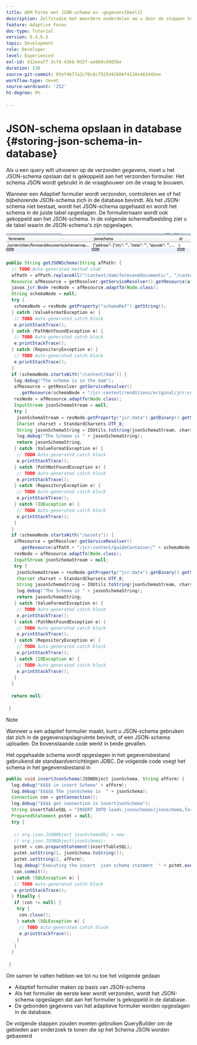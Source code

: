 ```yaml
---
title: AEM Forms met JSON-schema en -gegevens[Deel3]
description: Zelfstudie met meerdere onderdelen om u door de stappen te laten lopen die nodig zijn voor het maken van een adaptief formulier met JSON-schema en het opvragen van de verzonden gegevens.
feature: Adaptive Forms
doc-type: Tutorial
version: 6.4,6.5
topic: Development
role: Developer
level: Experienced
exl-id: 412eea77-3cf4-43bb-9d2f-ae860cd9d3be
duration: 136
source-git-commit: 9fef4b77a2c70c8cf525d42686f4120e481945ee
workflow-type: tm+mt
source-wordcount: '252'
ht-degree: 0%

---
```


# JSON-schema opslaan in database {#storing-json-schema-in-database}


Als u een query wilt uitvoeren op de verzonden gegevens, moet u het JSON-schema opslaan dat is gekoppeld aan het verzonden formulier. Het schema JSON wordt gebruikt in de vraagbouwer om de vraag te bouwen.

Wanneer een Adaptief formulier wordt verzonden, controleren we of het bijbehorende JSON-schema zich in de database bevindt. Als het JSON-schema niet bestaat, wordt het JSON-schema opgehaald en wordt het schema in de juiste tabel opgeslagen. De formuliernaam wordt ook gekoppeld aan het JSON-schema. In de volgende schermafbeelding ziet u de tabel waarin de JSON-schema&#39;s zijn opgeslagen.

![jsonschema](assets/jsonschemas.gif)

```java
public String getJSONSchema(String afPath) {
  // TODO Auto-generated method stub
  afPath = afPath.replaceAll("/content/dam/formsanddocuments/", "/content/forms/af/");
  Resource afResource = getResolver.getServiceResolver().getResource(afPath + "/jcr:content/guideContainer");
  javax.jcr.Node resNode = afResource.adaptTo(Node.class);
  String schemaNode = null;
  try {
   schemaNode = resNode.getProperty("schemaRef").getString();
  } catch (ValueFormatException e) {
   // TODO Auto-generated catch block
   e.printStackTrace();
  } catch (PathNotFoundException e) {
   // TODO Auto-generated catch block
   e.printStackTrace();
  } catch (RepositoryException e) {
   // TODO Auto-generated catch block
   e.printStackTrace();
  }
  if (schemaNode.startsWith("/content/dam")) {
   log.debug("The schema is in the dam");
   afResource = getResolver.getServiceResolver()
     .getResource(schemaNode + "/jcr:content/renditions/original/jcr:content");
   resNode = afResource.adaptTo(Node.class);
   InputStream jsonSchemaStream = null;
   try {
    jsonSchemaStream = resNode.getProperty("jcr:data").getBinary().getStream();
    Charset charset = StandardCharsets.UTF_8;
    String jasonSchemaString = IOUtils.toString(jsonSchemaStream, charset);
    log.debug("The Schema is " + jasonSchemaString);
    return jasonSchemaString;
   } catch (ValueFormatException e) {
    // TODO Auto-generated catch block
    e.printStackTrace();
   } catch (PathNotFoundException e) {
    // TODO Auto-generated catch block
    e.printStackTrace();
   } catch (RepositoryException e) {
    // TODO Auto-generated catch block
    e.printStackTrace();
   } catch (IOException e) {
    // TODO Auto-generated catch block
    e.printStackTrace();
   }
  }
  if (schemaNode.startsWith("/assets")) {
   afResource = getResolver.getServiceResolver()
     .getResource(afPath + "/jcr:content/guideContainer/" + schemaNode + "/jcr:content");
   resNode = afResource.adaptTo(Node.class);
   InputStream jsonSchemaStream = null;
   try {
    jsonSchemaStream = resNode.getProperty("jcr:data").getBinary().getStream();
    Charset charset = StandardCharsets.UTF_8;
    String jasonSchemaString = IOUtils.toString(jsonSchemaStream, charset);
    log.debug("The Schema is " + jasonSchemaString);
    return jasonSchemaString;
   } catch (ValueFormatException e) {
    // TODO Auto-generated catch block
    e.printStackTrace();
   } catch (PathNotFoundException e) {
    // TODO Auto-generated catch block
    e.printStackTrace();
   } catch (RepositoryException e) {
    // TODO Auto-generated catch block
    e.printStackTrace();
   } catch (IOException e) {
    // TODO Auto-generated catch block
    e.printStackTrace();
   }
  }

  return null;

 }
```

>[!NOTE]
>
>Wanneer u een adaptief formulier maakt, kunt u JSON-schema gebruiken dat zich in de gegevensopslagruimte bevindt, of een JSON-schema uploaden. De bovenstaande code werkt in beide gevallen.

Het opgehaalde schema wordt opgeslagen in het gegevensbestand gebruikend de standaardverrichtingen JDBC. De volgende code voegt het schema in het gegevensbestand in

```java
public void insertJsonSchema(JSONObject jsonSchema, String afForm) {
  log.debug("$$$$ in insert Schema" + afForm);
  log.debug("$$$$$ The jsonSchema is  " + jsonSchema);
  Connection con = getConnection();
  log.debug("$$$$ got connection is insertJsonSchema");
  String insertTableSQL = "INSERT INTO leads.jsonschemas(jsonschema,formname) VALUES(?,?)";
  PreparedStatement pstmt = null;
  try {

   // org.json.JSONObject jsonSchemaObj = new
   // org.json.JSONObject(jsonSchema);
   pstmt = con.prepareStatement(insertTableSQL);
   pstmt.setString(1, jsonSchema.toString());
   pstmt.setString(2, afForm);
   log.debug("Executing the insert  json schema statment  " + pstmt.executeUpdate());
   con.commit();
  } catch (SQLException e) {
   // TODO Auto-generated catch block
   e.printStackTrace();
  } finally {
   if (con != null) {
    try {
     con.close();
    } catch (SQLException e) {
     // TODO Auto-generated catch block
     e.printStackTrace();
    }
   }
  }

 }
```

Om samen te vatten hebben we tot nu toe het volgende gedaan

* Adaptief formulier maken op basis van JSON-schema
* Als het formulier de eerste keer wordt verzonden, wordt het JSON-schema opgeslagen dat aan het formulier is gekoppeld in de database.
* De gebonden gegevens van het adaptieve formulier worden opgeslagen in de database.

De volgende stappen zouden moeten gebruiken QueryBuilder om de gebieden aan onderzoek te tonen die op het Schema JSON worden gebaseerd
